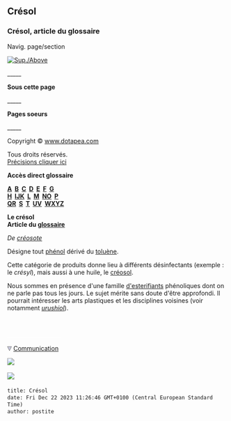 ## Crésol
### Crésol, article du glossaire
 Navig. page/section

[![Sup./Above](_derived/up_cmp_themenoir010_up.gif)](c.html)

\_\_\_\_\_

**Sous cette page**

\_\_\_\_\_

**Pages soeurs**

\_\_\_\_\_

Copyright © www.dotapea.com

Tous droits réservés.  
[Précisions cliquer ici](droitscopie.html)

**Accès direct glossaire**

**[A](a.html)  [B](b.html)  [C](c.html)  [D](d.html)  [E](e.html)  [F](f.html)  [G](g.html)  
[H](h.html)  [IJK](ijk.html)  [L](l.html)  [M](m.html)  [NO](no.html)  [P](p.html)  
[QR](qr.html)  [S](s.html)  [T](t.html)  [UV](uv.html)  [WXYZ](wxyz.html)**

**Le crésol  
Article du [glossaire](glossaire.html)**

_De [créosote](creosote.html)_

Désigne tout [phénol](phenol.html) dérivé du [toluène](toluene.html).

Cette catégorie de produits donne lieu à différents désinfectants (exemple : le _crésyl_), mais aussi à une huile, le [créosol](creosote.html#creosol).

Nous sommes en présence d'une famille [d'esterifiants](saponification.html#lesterification) phénoliques dont on ne parle pas tous les jours. Le sujet mérite sans doute d'être approfondi. Il pourrait intéresser les arts plastiques et les disciplines voisines (voir notamment _[urushiol](laquejaponaise.html#urushiol)_).



 

 ![](images/transparent122x1.gif)

![](images/flechebas.gif) [Communication](http://www.artrealite.com/annonceurs.htm) 

[![](https://cbonvin.fr/sites/regie.artrealite.com/visuels/campagne1.png)](index-2.html#20131014)

![](https://cbonvin.fr/sites/regie.artrealite.com/visuels/campagne2.png)
```
title: Crésol
date: Fri Dec 22 2023 11:26:46 GMT+0100 (Central European Standard Time)
author: postite
```
